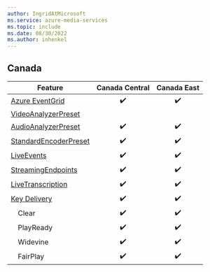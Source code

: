 ```yaml
---
author: IngridAtMicrosoft
ms.service: azure-media-services
ms.topic: include
ms.date: 08/30/2022
ms.author: inhenkel
---
```


<!--Feature availability in region-->
## Canada

| Feature | Canada Central | Canada East |
| ------- | :------------: | :---------: |
| [Azure EventGrid](../monitoring/reacting-to-media-services-events.md) |&#10004;&#65039;|&#10004;&#65039;|
| [VideoAnalyzerPreset](../analyze-video-audio-files-concept.md)        |<!--Canada Central -->|<!--Canada East -->|
| [AudioAnalyzerPreset](../analyze-video-audio-files-concept.md)        |&#10004;&#65039;|&#10004;&#65039;|
| [StandardEncoderPreset](../encode-concept.md)                         |&#10004;&#65039;|&#10004;&#65039;|
| [LiveEvents](../stream-live-streaming-concept.md)                     |&#10004;&#65039;|&#10004;&#65039;|
| [StreamingEndpoints](../stream-streaming-endpoint-concept.md)         |&#10004;&#65039;|&#10004;&#65039;|
| [LiveTranscription](../live-event-live-transcription-how-to.md)       |&#10004;&#65039;|&#10004;&#65039;|
| [Key Delivery](../drm-content-protection-concept.md)                  |&#10004;&#65039;|&#10004;&#65039;|
| &emsp;Clear                                                           |&#10004;&#65039;|&#10004;&#65039;|
| &emsp;PlayReady                                                       |&#10004;&#65039;|&#10004;&#65039;|
| &emsp;Widevine                                                        |&#10004;&#65039;|&#10004;&#65039;|
| &emsp;FairPlay                                                        |&#10004;&#65039;|&#10004;&#65039;|